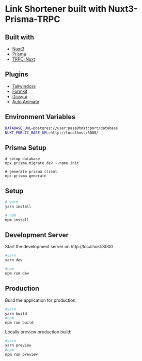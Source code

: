 # Link Shortener built with Nuxt3-Prisma-TRPC 
## Built with
- [Nuxt3](https://github.com/nuxt/framework)
- [Prisma](https://github.com/prisma/prisma)
- [TRPC-Nuxt](https://github.com/wobsoriano/trpc-nuxt)

## Plugins
- [Tailwindcss](https://github.com/tailwindlabs/tailwindcss)
- [Formkit](https://github.com/formkit/formkit)
- [Daisyui](https://github.com/saadeghi/daisyui)
- [Auto Animate](https://github.com/formkit/auto-animate)

## Environment Variables
```bash
DATABASE_URL=postgres://user:pass@host:port/database
NUXT_PUBLIC_BASE_URL=http://localhost:3000/
```

## Prisma Setup
```
# setup database
npx prisma migrate dev --name init

# generate prisma client
npx prisma generate
```

## Setup
```bash
# yarn
yarn install

# npm
npm install
```
## Development Server

Start the development server on http://localhost:3000

```bash
#yarn
yarn dev

#npm
npm run dev
```

## Production

Build the application for production:

```bash
#yarn
yarn build
#npm
npm run build
```

Locally preview production build:

```bash
#yarn
yarn preview
#npm
npm run preview
```